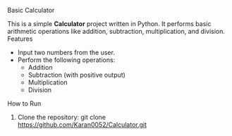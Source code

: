 Basic Calculator

This is a simple **Calculator** project written in Python. It performs basic arithmetic operations like addition, subtraction, multiplication, and division.
Features

- Input two numbers from the user.
- Perform the following operations:
  - Addition
  - Subtraction (with positive output)
  - Multiplication
  - Division

How to Run

1. Clone the repository:
   git clone https://github.com/Karan0052/Calculator.git


